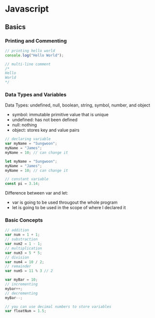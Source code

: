 # Javascript

## Basics

### Printing and Commenting

```javascript
// printing hello world
console.log("Hello World");

// multi-line comment
/* 
Hello
World
*/
```
### Data Types and Variables

Data Types: undefined, null, boolean, string, symbol, number, and object
* symbol: immutable primitive value that is unique
* undefined: has not been defined
* null: nothing
* object: stores key and value pairs

```javascript
// declaring variable
var myName = "Sungwoon";
myName = "James";
myName = 10; // can change it

let myName = "Sungwoon";
myName = "James";
myName = 10; // can change it

// constant variable
const pi = 3.14;
```
Difference between var and let:
* var is going to be used througout the whole program
* let is going to be used in the scope of where I declared it

### Basic Concepts
```javascript
// addition
var num = 1 + 1;
// substraction
var num2 = 1 - 1;
// multiplication
var num3 = 5 * 5;
// division
var num4 = 10 / 2;
// remainder
var num5 = 11 % 3 // 2

var myBar = 10;
// incrementing
mybar++;
// decrementing
myBar--;

// you can use decimal numbers to store variables
var floatNum = 1.5;
```
